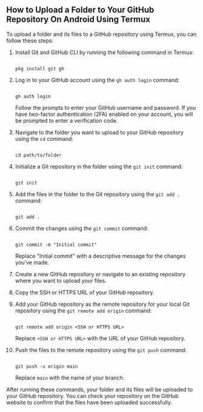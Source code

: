 ## How to Upload a Folder to Your GitHub Repository On Android Using Termux

To upload a folder and its files to a GitHub repository using Termux, you can follow these steps:

1. Install Git and GitHub CLI by running the following command in Termux:

   ```

   pkg install git gh

   ```

2. Log in to your GitHub account using the `gh auth login` command:

   ```

   gh auth login

   ```

   Follow the prompts to enter your GitHub username and password. If you have two-factor authentication (2FA) enabled on your account, you will be prompted to enter a verification code.

3. Navigate to the folder you want to upload to your GitHub repository using the `cd` command:

   ```

   cd path/to/folder

   ```

4. Initialize a Git repository in the folder using the `git init` command:

   ```

   git init

   ```

5. Add the files in the folder to the Git repository using the `git add .` command:

   ```

   git add .

   ```

6. Commit the changes using the `git commit` command:

   ```

   git commit -m "Initial commit"

   ```

   Replace "Initial commit" with a descriptive message for the changes you've made.

7. Create a new GitHub repository or navigate to an existing repository where you want to upload your files.

8. Copy the SSH or HTTPS URL of your GitHub repository.

9. Add your GitHub repository as the remote repository for your local Git repository using the `git remote add origin` command:

   ```

   git remote add origin <SSH or HTTPS URL>

   ```

   Replace `<SSH or HTTPS URL>` with the URL of your GitHub repository.

10. Push the files to the remote repository using the `git push` command:

    ```

    git push -u origin main

    ```

    Replace `main` with the name of your branch.

After running these commands, your folder and its files will be uploaded to your GitHub repository. You can check your repository on the GitHub website to confirm that the files have been uploaded successfully.

